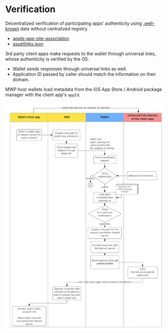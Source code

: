 # Verification

Decentralized verification of participating apps’ authenticity using [.well-known](https://en.wikipedia.org/wiki/Well-known_URI) data without centralized registry
- [apple-app-site-association](https://developer.apple.com/documentation/xcode/supporting-associated-domains) 
- [assetlinks.json](https://developer.android.com/training/app-links/verify-site-associations )

3rd party client apps make requests to the wallet through universal links, whose authenticity is verified by the OS.
- Wallet sends responses through universal links as well.
- Application ID passed by caller should match the information on their domain.

MWP host wallets load metadata from the iOS App Store / Android package manager with the client app's `appId`.

![](img/handshake.png)
